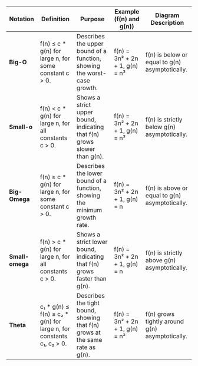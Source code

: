 | Notation       | Definition                                                                 | Purpose                                                                 | Example (f(n) and g(n))           | Diagram Description                         |
|----------------|-----------------------------------------------------------------------------|------------------------------------------------------------------------|------------------------------------|---------------------------------------------|
| **Big-O**      | f(n) ≤ c * g(n) for large n, for some constant c > 0.                      | Describes the upper bound of a function, showing the worst-case growth. | f(n) = 3n² + 2n + 1, g(n) = n³    | f(n) is below or equal to g(n) asymptotically. |
| **Small-o**    | f(n) < c * g(n) for large n, for all constants c > 0.                      | Shows a strict upper bound, indicating that f(n) grows slower than g(n).| f(n) = 3n² + 2n + 1, g(n) = n³    | f(n) is strictly below g(n) asymptotically. |
| **Big-Omega**  | f(n) ≥ c * g(n) for large n, for some constant c > 0.                      | Describes the lower bound of a function, showing the minimum growth rate. | f(n) = 3n² + 2n + 1, g(n) = n     | f(n) is above or equal to g(n) asymptotically. |
| **Small-omega**| f(n) > c * g(n) for large n, for all constants c > 0.                      | Shows a strict lower bound, indicating that f(n) grows faster than g(n). | f(n) = 3n² + 2n + 1, g(n) = n     | f(n) is strictly above g(n) asymptotically. |
| **Theta**      | c₁ * g(n) ≤ f(n) ≤ c₂ * g(n) for large n, for constants c₁, c₂ > 0.       | Describes the tight bound, showing that f(n) grows at the same rate as g(n). | f(n) = 3n² + 2n + 1, g(n) = n²    | f(n) grows tightly around g(n) asymptotically. |

